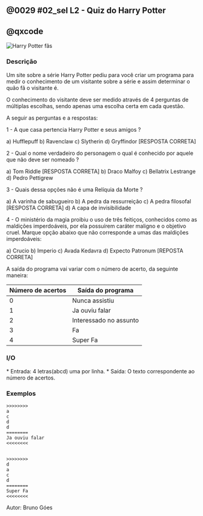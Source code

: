 ## @0029 #02_sel L2 - Quiz do Harry Potter
## @qxcode


![Harry Potter fãs](capa.jpg)

### Descrição

Um site sobre a série Harry Potter pediu para você criar um programa para medir o conhecimento de um visitante sobre a série e assim determinar o quão fã o visitante é.

O conhecimento do visitante deve ser medido através de 4 perguntas de múltiplas escolhas, sendo apenas uma escolha certa em cada questão.

A seguir as perguntas e a respostas:

1 - A que casa pertencia Harry Potter e seus amigos ?

  a) Hufflepuff
  b) Ravenclaw
  c) Slytherin
  d) Gryffindor \[RESPOSTA CORRETA\]

2 - Qual o nome verdadeiro do personagem o qual é conhecido por aquele que não deve ser nomeado ?

  a) Tom Riddle \[RESPOSTA CORRETA\]
  b) Draco Malfoy
  c) Bellatrix Lestrange
  d) Pedro Pettigrew

3 - Quais dessa opções não é uma Relíquia da Morte ?

  a) A varinha de sabugueiro
  b) A pedra da ressurreição
  c) A pedra filosofal \[RESPOSTA CORRETA\]
  d) A capa de invisibilidade

4 - O ministério da magia  proibiu o uso de três feitiços, conhecidos como as maldições imperdoáveis, por ela possuírem caráter maligno e o objetivo cruel. Marque opção abaixo que não corresponde a umas das maldições imperdoáveis:

  a) Crucio
  b) Imperio
  c) Avada Kedavra
  d) Expecto Patronum \[REPOSTA CORRETA\]

A saída do programa vai variar com o número de acerto, da seguinte maneira:

Número de acertos | Saída do programa
------------------|------------------
0               | Nunca assistiu
1 	            | Ja ouviu falar
2               | Interessado no assunto
3               | Fa
4               | Super Fa

### I/O

\* Entrada: 4 letras(abcd) uma por linha.
\* Saída: O texto correspondente ao número de acertos.

### Exemplos

```
>>>>>>>>
a
c
d
d
========
Ja ouviu falar
<<<<<<<<


>>>>>>>>
d
a
c
d
========
Super Fa
<<<<<<<<

```

<!---

>>>>>>>>
b
b
b
b
========
Nunca assistiu
<<<<<<<<


>>>>>>>>
d
b
b
b
========
Ja ouviu falar
<<<<<<<<


>>>>>>>>
d
b
b
d
========
Interessado no assunto
<<<<<<<<


>>>>>>>>
d
b
c
d
========
Fa
<<<<<<<<


--->
Autor: Bruno Góes